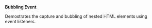 **Bubbling Event**

Demostrates the capture and bubbling of nested HTML elements using event listeners.

